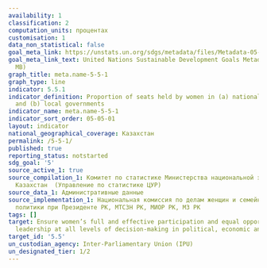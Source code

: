 ```yaml
---
availability: 1
classification: 2
computation_units: процентах
customisation: 1
data_non_statistical: false
goal_meta_link: https://unstats.un.org/sdgs/metadata/files/Metadata-05-05-01.pdf
goal_meta_link_text: United Nations Sustainable Development Goals Metadata (PDF 4.0
  MB)
graph_title: meta.name-5-5-1
graph_type: line
indicator: 5.5.1
indicator_definition: Proportion of seats held by women in (a) national parliaments
  and (b) local governments
indicator_name: meta.name-5-5-1
indicator_sort_order: 05-05-01
layout: indicator
national_geographical_coverage: Казахстан
permalink: /5-5-1/
published: true
reporting_status: notstarted
sdg_goal: '5'
source_active_1: true
source_compilation_1: Комитет по статистике Министерства национальной экономики Республики
  Казахстан  (Управление по статистике ЦУР)
source_data_1: Административные данные
source_implementation_1: Национальная комиссия по делам женщин и семейно-гендерной
  политики при Президенте РК, МТСЗН РК, МИОР РК, МЗ РК
tags: []
target: Ensure women’s full and effective participation and equal opportunities for
  leadership at all levels of decision-making in political, economic and public life
target_id: '5.5'
un_custodian_agency: Inter-Parliamentary Union (IPU)
un_designated_tier: 1/2
---
```

